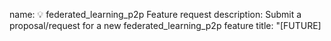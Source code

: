 name: 💡 federated_learning_p2p Feature request
description: Submit a proposal/request for a new federated_learning_p2p feature
title: "[FUTURE] <title>"
labels: [New]
body:
- type: textarea
  attributes:
    label: 💡 The feature, motivation and pitch
    description: A clear and concise description of the feature proposal. Please outline the motivation for the proposal. Is your feature request related to a specific problem? e.g., *"I'm working on X and would like Y to be possible"*. If this is related to another GitHub issue, please link here too.
  validations:
    required: true
- type: textarea
  attributes:
    label: Alternatives
    description: A description of any alternative solutions or features you've considered, if any.
- type: textarea
  attributes:
    label: Additional context
    description: Add any other context or screenshots about the feature request.
- type: markdown
  attributes:
    value: Thanks for contributing 🎉!

